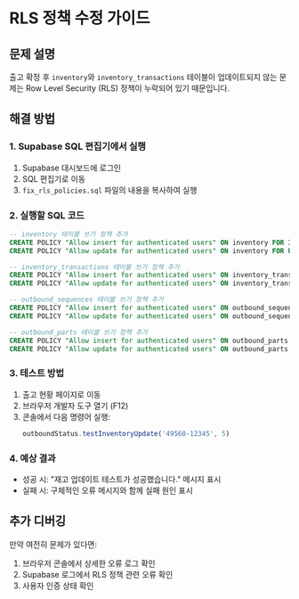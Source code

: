 # RLS 정책 수정 가이드

## 문제 설명
출고 확정 후 `inventory`와 `inventory_transactions` 테이블이 업데이트되지 않는 문제는 Row Level Security (RLS) 정책이 누락되어 있기 때문입니다.

## 해결 방법

### 1. Supabase SQL 편집기에서 실행
1. Supabase 대시보드에 로그인
2. SQL 편집기로 이동
3. `fix_rls_policies.sql` 파일의 내용을 복사하여 실행

### 2. 실행할 SQL 코드
```sql
-- inventory 테이블 쓰기 정책 추가
CREATE POLICY "Allow insert for authenticated users" ON inventory FOR INSERT WITH CHECK (auth.role() = 'authenticated');
CREATE POLICY "Allow update for authenticated users" ON inventory FOR UPDATE USING (auth.role() = 'authenticated');

-- inventory_transactions 테이블 쓰기 정책 추가
CREATE POLICY "Allow insert for authenticated users" ON inventory_transactions FOR INSERT WITH CHECK (auth.role() = 'authenticated');
CREATE POLICY "Allow update for authenticated users" ON inventory_transactions FOR UPDATE USING (auth.role() = 'authenticated');

-- outbound_sequences 테이블 쓰기 정책 추가
CREATE POLICY "Allow insert for authenticated users" ON outbound_sequences FOR INSERT WITH CHECK (auth.role() = 'authenticated');
CREATE POLICY "Allow update for authenticated users" ON outbound_sequences FOR UPDATE USING (auth.role() = 'authenticated');

-- outbound_parts 테이블 쓰기 정책 추가
CREATE POLICY "Allow insert for authenticated users" ON outbound_parts FOR INSERT WITH CHECK (auth.role() = 'authenticated');
CREATE POLICY "Allow update for authenticated users" ON outbound_parts FOR UPDATE USING (auth.role() = 'authenticated');
```

### 3. 테스트 방법
1. 출고 현황 페이지로 이동
2. 브라우저 개발자 도구 열기 (F12)
3. 콘솔에서 다음 명령어 실행:
   ```javascript
   outboundStatus.testInventoryUpdate('49560-12345', 5)
   ```

### 4. 예상 결과
- 성공 시: "재고 업데이트 테스트가 성공했습니다." 메시지 표시
- 실패 시: 구체적인 오류 메시지와 함께 실패 원인 표시

## 추가 디버깅
만약 여전히 문제가 있다면:
1. 브라우저 콘솔에서 상세한 오류 로그 확인
2. Supabase 로그에서 RLS 정책 관련 오류 확인
3. 사용자 인증 상태 확인 
